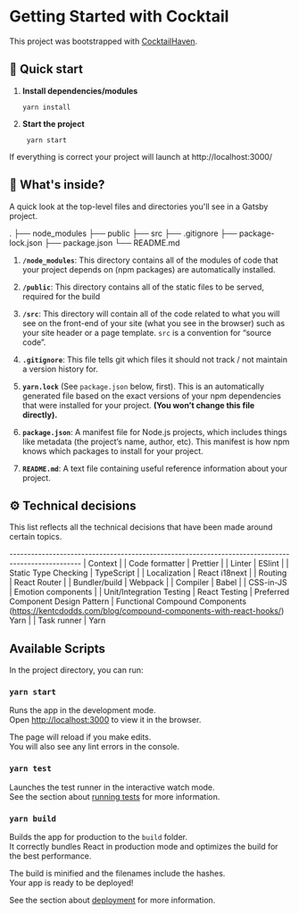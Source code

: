 # Getting Started with Cocktail

This project was bootstrapped with [CocktailHaven](https://github.com/Sulbhago/cocktail-creaze).

## 🚀 Quick start

1. **Install dependencies/modules**

    ```shell
    yarn install
    ```

2. **Start the project**

    ```shell
     yarn start
    ```

If everything is correct your project will launch at http://localhost:3000/

## 🧐 What's inside?

A quick look at the top-level files and directories you'll see in a Gatsby project.

 .
    ├── node_modules
    ├── public
    ├── src
    ├── .gitignore
    ├── package-lock.json
    ├── package.json
    └── README.md

1. **`/node_modules`**: This directory contains all of the modules of code that your project depends on (npm packages) are automatically installed.

1. **`/public`**: This directory contains all of the static files to be served, required for the build

1. **`/src`**: This directory will contain all of the code related to what you will see on the front-end of your site (what you see in the browser) such as your site header or a page template. `src` is a convention for “source code”.

1. **`.gitignore`**: This file tells git which files it should not track / not maintain a version history for.

1. **`yarn.lock`** (See `package.json` below, first). This is an automatically generated file based on the exact versions of your npm dependencies that were installed for your project. **(You won’t change this file directly).**

1. **`package.json`**: A manifest file for Node.js projects, which includes things like metadata (the project’s name, author, etc). This manifest is how npm knows which packages to install for your project.

1. **`README.md`**: A text file containing useful reference information about your project.

## ⚙️ Technical decisions

This list reflects all the technical decisions that have been made around certain topics.

-------------------------------------------------------------------------------------------------- |
Context                                                                 |
| Code formatter                     | Prettier                                                                                           |
| Linter                             | ESlint                                                                                             |
| Static Type Checking               | TypeScript                                                                                         |
| Localization                       | React i18next                                                                                      |
| Routing                            | React Router                                                                                       |
| Bundler/build                      | Webpack                                                                                            |
| Compiler                           | Babel                                                                                              |
| CSS-in-JS                          | Emotion components                                                                                  |
| Unit/Integration Testing           | React Testing
| Preferred Component Design Pattern | Functional Compound Components (https://kentcdodds.com/blog/compound-components-with-react-hooks/)
Yarn                                                                                               |
| Task runner                        | Yarn

## Available Scripts

In the project directory, you can run:

### `yarn start`

Runs the app in the development mode.\
Open [http://localhost:3000](http://localhost:3000) to view it in the browser.

The page will reload if you make edits.\
You will also see any lint errors in the console.

### `yarn test`

Launches the test runner in the interactive watch mode.\
See the section about [running tests](https://facebook.github.io/create-react-app/docs/running-tests) for more information.

### `yarn build`

Builds the app for production to the `build` folder.\
It correctly bundles React in production mode and optimizes the build for the best performance.

The build is minified and the filenames include the hashes.\
Your app is ready to be deployed!

See the section about [deployment](https://facebook.github.io/create-react-app/docs/deployment) for more information.

